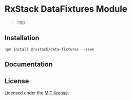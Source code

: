 # RxStack DataFixtures Module

> TBD

## Installation

```
npm install @rxstack/data-fixtures --save
```

## Documentation


## License

Licensed under the [MIT license](../../LICENSE).